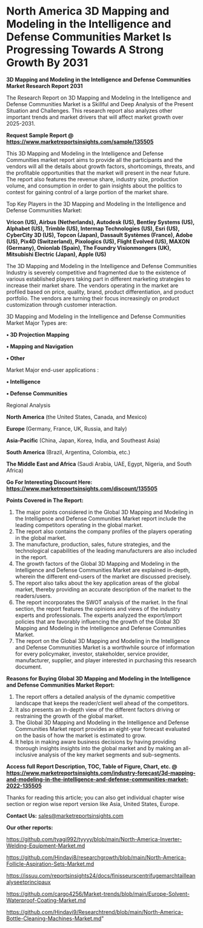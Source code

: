 # North America 3D Mapping and Modeling in the Intelligence and Defense Communities Market Is Progressing Towards A Strong Growth By 2031

<strong>3D Mapping and Modeling in the Intelligence and Defense Communities Market Research Report 2031</strong>

The Research Report on 3D Mapping and Modeling in the Intelligence and Defense Communities Market is a Skillful and Deep Analysis of the Present Situation and Challenges. This research report also analyzes other important trends and market drivers that will affect market growth over 2025-2031.

<strong>Request Sample Report @ <a href=https://www.marketreportsinsights.com/sample/135505>https://www.marketreportsinsights.com/sample/135505</a></strong>

This 3D Mapping and Modeling in the Intelligence and Defense Communities market report aims to provide all the participants and the vendors will all the details about growth factors, shortcomings, threats, and the profitable opportunities that the market will present in the near future. The report also features the revenue share, industry size, production volume, and consumption in order to gain insights about the politics to contest for gaining control of a large portion of the market share.

Top Key Players in the 3D Mapping and Modeling in the Intelligence and Defense Communities Market:

<strong>Vricon (US), Airbus (Netherlands), Autodesk (US), Bentley Systems (US), Alphabet (US), Trimble (US), Intermap Technologies (US), Esri (US), CyberCity 3D (US), Topcon (Japan), Dassault Systèmes (France), Adobe (US), Pix4D (Switzerland), Pixologics (US), Flight Evolved (US), MAXON (Germany), Onionlab (Spain), The Foundry Visionmongers (UK), Mitsubishi Electric (Japan), Apple (US)</strong>

The 3D Mapping and Modeling in the Intelligence and Defense Communities Industry is severely competitive and fragmented due to the existence of various established players taking part in different marketing strategies to increase their market share. The vendors operating in the market are profiled based on price, quality, brand, product differentiation, and product portfolio. The vendors are turning their focus increasingly on product customization through customer interaction.

3D Mapping and Modeling in the Intelligence and Defense Communities Market Major Types are:

<strong>• 3D Projection Mapping

• Mapping and Navigation

• Other</strong>

Market Major end-user applications :

<strong>• Intelligence

• Defense Communities</strong>

Regional Analysis

</u><strong><b>North America</b></strong> (the United States, Canada, and Mexico)

<strong><b>Europe </b></strong>(Germany, France, UK, Russia, and Italy)

<strong><b>Asia-Pacific</b></strong> (China, Japan, Korea, India, and Southeast Asia)

<strong><b>South America</b></strong> (Brazil, Argentina, Colombia, etc.)

<strong><b>The Middle East and Africa</b></strong> (Saudi Arabia, UAE, Egypt, Nigeria, and South Africa)

<strong>Go For Interesting Discount Here: <a href=https://www.marketreportsinsights.com/discount/135505>https://www.marketreportsinsights.com/discount/135505</a></strong>

<strong>Points Covered in The Report:</strong>
<ol>
  <li>The major points considered in the Global 3D Mapping and Modeling in the Intelligence and Defense Communities Market report include the leading competitors operating in the global market.</li>
  <li>The report also contains the company profiles of the players operating in the global market.</li>
  <li>The manufacture, production, sales, future strategies, and the technological capabilities of the leading manufacturers are also included in the report.</li>
  <li>The growth factors of the Global 3D Mapping and Modeling in the Intelligence and Defense Communities Market are explained in-depth, wherein the different end-users of the market are discussed precisely.</li>
  <li>The report also talks about the key application areas of the global market, thereby providing an accurate description of the market to the readers/users.</li>
  <li>The report incorporates the SWOT analysis of the market. In the final section, the report features the opinions and views of the industry experts and professionals. The experts analyzed the export/import policies that are favorably influencing the growth of the Global 3D Mapping and Modeling in the Intelligence and Defense Communities Market.</li>
  <li>The report on the Global 3D Mapping and Modeling in the Intelligence and Defense Communities Market is a worthwhile source of information for every policymaker, investor, stakeholder, service provider, manufacturer, supplier, and player interested in purchasing this research document.</li>
</ol>
<strong>Reasons for Buying Global 3D Mapping and Modeling in the Intelligence and Defense Communities Market Report:</strong>

<ol>
  <li>The report offers a detailed analysis of the dynamic competitive landscape that keeps the reader/client well ahead of the competitors.</li>
  <li>It also presents an in-depth view of the different factors driving or restraining the growth of the global market.</li>
  <li>The Global 3D Mapping and Modeling in the Intelligence and Defense Communities Market report provides an eight-year forecast evaluated on the basis of how the market is estimated to grow.</li>
  <li>It helps in making aware business decisions by having providing thorough insights insights into the global market and by making an all-inclusive analysis of the key market segments and sub-segments.</li>
</ol>
<strong>Access full Report Description, TOC, Table of Figure, Chart, etc. @ <a href=https://www.marketreportsinsights.com/industry-forecast/3d-mapping-and-modeling-in-the-intelligence-and-defense-communities-market-2022-135505>https://www.marketreportsinsights.com/industry-forecast/3d-mapping-and-modeling-in-the-intelligence-and-defense-communities-market-2022-135505</a></strong>


Thanks for reading this article; you can also get individual chapter wise section or region wise report version like Asia, United States, Europe.

<strong>Contact Us:</strong>
sales@marketreportsinsights.com

<strong>Our other reports:</strong>

<a href=https://github.com/tyagi992/tyyyy/blob/main/North-America-Inverter-Welding-Equipment-Market.md>https://github.com/tyagi992/tyyyy/blob/main/North-America-Inverter-Welding-Equipment-Market.md</a>

<a href=https://github.com/Hindavi8/researchgrowth/blob/main/North-America-Follicle-Aspiration-Sets-Market.md>https://github.com/Hindavi8/researchgrowth/blob/main/North-America-Follicle-Aspiration-Sets-Market.md</a>

<a href=https://issuu.com/reportsinsights24/docs/finisseurscentrifugemarchtailleanalyseetprincipaux>https://issuu.com/reportsinsights24/docs/finisseurscentrifugemarchtailleanalyseetprincipaux</a>

<a href=https://github.com/cargo4256/Market-trends/blob/main/Europe-Solvent-Waterproof-Coating-Market.md>https://github.com/cargo4256/Market-trends/blob/main/Europe-Solvent-Waterproof-Coating-Market.md</a>

<a href=https://github.com/Hindavi9/Researchtrend/blob/main/North-America-Bottle-Cleaning-Machines-Market.md>https://github.com/Hindavi9/Researchtrend/blob/main/North-America-Bottle-Cleaning-Machines-Market.md</a>"
